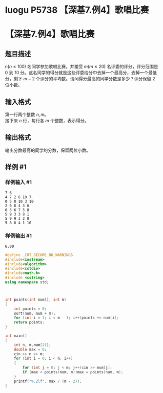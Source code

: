 # luogu P5738 【深基7.例4】歌唱比赛



# 【深基7.例4】歌唱比赛

## 题目描述

$n(n\le 100)$ 名同学参加歌唱比赛，并接受 $m(m\le 20)$ 名评委的评分，评分范围是 $0$ 到 $10$ 分。这名同学的得分就是这些评委给分中去掉一个最高分，去掉一个最低分，剩下 $m-2$ 个评分的平均数。请问得分最高的同学分数是多少？评分保留 $2$ 位小数。

## 输入格式

第一行两个整数 $n,m$。   
接下来 $n$ 行，每行各 $m$ 个整数，表示得分。

## 输出格式

输出分数最高的同学的分数，保留两位小数。

## 样例 #1

### 样例输入 #1

```
7 6
4 7 2 6 10 7
0 5 0 10 3 10
2 6 8 4 3 6
6 3 6 7 5 8
5 9 3 3 8 1
5 9 9 3 2 0
5 8 0 4 1 10
```

### 样例输出 #1

```
6.00
```





```cpp
#define _CRT_SECURE_NO_WARNINGS
#include<iostream>
#include<algorithm>
#include<cstdio>
#include<math.h>
#include <cstring>
using namespace std;



int points(int num[], int m)
{
	int points = 0;
	sort(num, num + m);
	for (int i = 1; i < m - 1; i++)points += num[i];
	return points;
}

int main()
{
	int n, m,num[21];
	double max = 0;
	cin >> n >> m;
	for (int i = 0; i < n; i++)
	{
		for (int j = 0; j < m; j++)cin >> num[j];
		if (max < points(num, m))max = points(num, m);
	}
	printf("%.2lf", max / (m - 2));
}
```

